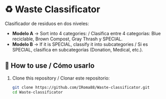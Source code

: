 # ♻️ Waste Classificator

Clasificador de residuos en dos niveles:
- **Modelo A** → Sort into 4 categories: / Clasifica entre 4 categorías: Blue reciclable, Brown Compost, Gray Thrash y SPECIAL.
- **Modelo B** → If it is SPECIAL, classify it into subcategories / Si es SPECIAL, clasifica en subcategorías (Donation, Medical, etc.).

## 🚀 How to use / Cómo usarlo
1. Clone this repository / Clonar este repositorio:
   ```bash
   git clone https://github.com/IRoma88/Waste-classificator.git
   cd Waste-classificator

